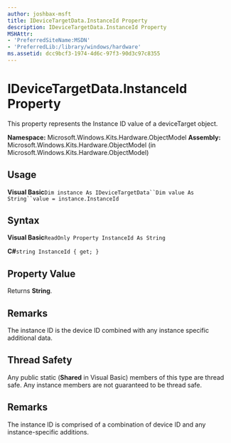 ```yaml
---
author: joshbax-msft
title: IDeviceTargetData.InstanceId Property
description: IDeviceTargetData.InstanceId Property
MSHAttr:
- 'PreferredSiteName:MSDN'
- 'PreferredLib:/library/windows/hardware'
ms.assetid: dcc9bcf3-1974-4d6c-97f3-90d3c97c8355
---
```


# IDeviceTargetData.InstanceId Property


This property represents the Instance ID value of a deviceTarget object.

**Namespace:** Microsoft.Windows.Kits.Hardware.ObjectModel **Assembly:** Microsoft.Windows.Kits.Hardware.ObjectModel (in Microsoft.Windows.Kits.Hardware.ObjectModel)

## Usage


**Visual Basic**`Dim instance As IDeviceTargetData``Dim value As String``value = instance.InstanceId`

## Syntax


**Visual Basic**`ReadOnly Property InstanceId As String`

**C#**`string InstanceId { get; }`

## Property Value


Returns **String**.

## Remarks


The instance ID is the device ID combined with any instance specific additional data.

## Thread Safety


Any public static (**Shared** in Visual Basic) members of this type are thread safe. Any instance members are not guaranteed to be thread safe.

## Remarks


The instance ID is comprised of a combination of device ID and any instance-specific additions.

 

 






